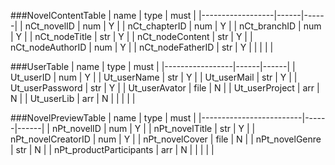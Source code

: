 ###NovelContentTable
|       name       | type | must |
|------------------|------|------|
| nCt_novelID      | num  | Y    |
| nCt_chapterID    | num  | Y    |
| nCt_branchID     | num  | Y    |
| nCt_nodeTitle    | str  | Y    |
| nCt_nodeContent  | str  | Y    |
| nCt_nodeAuthorID | num  | Y    |
| nCt_nodeFatherID | str  | Y    |
|                  |      |      |

###UserTable
|       name      | type | must |
|-----------------|------|------|
| Ut_userID       | num  | Y    |
| Ut_userName     | str  | Y    |
| Ut_userMail     | str  | Y    |
| Ut_userPassword | str  | Y    |
| Ut_userAvator   | file | N    |
| Ut_userProject  | arr  | N    |
| Ut_userLib      | arr  | N    |
|                 |      |      |


###NovelPreviewTable
|           name          | type | must |
|-------------------------|------|------|
| nPt_novelID             | num  | Y    |
| nPt_novelTitle          | str  | Y    |
| nPt_novelCreatorID      | num  | Y    |
| nPt_novelCover          | file | N    |
| nPt_novelGenre          | str  | N    |
| nPt_productParticipants | arr  | N    |
|                         |      |      |

